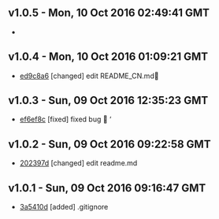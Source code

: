v1.0.5 - Mon, 10 Oct 2016 02:49:41 GMT
--------------------------------------

- 


v1.0.4 - Mon, 10 Oct 2016 01:09:21 GMT
--------------------------------------

- [ed9c8a6](../../commit/ed9c8a6) [changed] edit README_CN.md📝


v1.0.3 - Sun, 09 Oct 2016 12:35:23 GMT
--------------------------------------

- [ef6ef8c](../../commit/ef6ef8c) [fixed] fixed bug 🚀  ‘


v1.0.2 - Sun, 09 Oct 2016 09:22:58 GMT
--------------------------------------

- [202397d](../../commit/202397d) [changed] edit readme.md


v1.0.1 - Sun, 09 Oct 2016 09:16:47 GMT
--------------------------------------

- [3a5410d](../../commit/3a5410d) [added] .gitignore